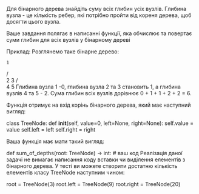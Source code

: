 Для бінарного дерева знайдіть суму всіх глибин усіх вузлів. Глибина вузла - це кількість ребер, які потрібно пройти від кореня дерева, щоб досягти цього вузла.

Ваше завдання полягає в написанні функції, яка обчислює та повертає суми глибин для всіх вузлів у бінарному дереві

Приклад: Розглянемо таке бінарне дерево:

    1
   / \
  2   3
 / \
4   5
Глибина вузла 1 -0, глибина вузла 2 та 3 становить 1, а глибина вузлів 4 та 5 - 2. Сума глибин всіх вузлів дорівнює 0 + 1 + 1 + 2 + 2 = 6.

Функція отримує на вхід корінь бінарного дерева, який має наступний вигляд:

class TreeNode:
    def __init__(self, value=0, left=None, right=None):
        self.value = value
        self.left = left
        self.right = right

 Ваша функція має мати такий вигляд:  

def sum_of_depths(root: TreeNode) -> int:
    # ваш код
Реалізація даної задачі не вимагає написання коду вставки чи виділення елементів з бінарного дерева. У тесті ви можете створити достатню кількість елементів класу TreeNode наступним чином:

root = TreeNode(3)
root.left = TreeNode(9)
root.right = TreeNode(20)